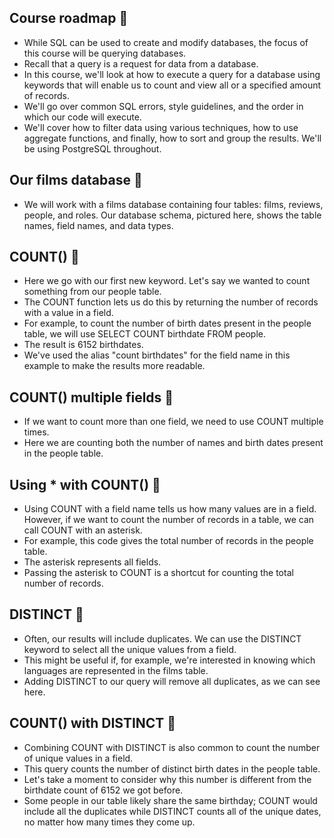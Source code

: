 ## Course roadmap :hibiscus:
- While SQL can be used to create and modify databases, the focus of this course will be querying databases.
- Recall that a query is a request for data from a database.
- In this course, we'll look at how to execute a query for a database using keywords that will enable us to count and view all or a specified amount of records.
- We'll go over common SQL errors, style guidelines, and the order in which our code will execute.
- We'll cover how to filter data using various techniques, how to use aggregate functions, and finally, how to sort and group the results. We'll be using PostgreSQL throughout.

## Our films database :octopus:
- We will work with a films database containing four tables: films, reviews, people, and roles. Our database schema, pictured here, shows the table names, field names, and data types.

## COUNT() :dolphin:
- Here we go with our first new keyword. Let's say we wanted to count something from our people table.
- The COUNT function lets us do this by returning the number of records with a value in a field.
- For example, to count the number of birth dates present in the people table, we will use SELECT COUNT birthdate FROM people.
- The result is 6152 birthdates.
- We've used the alias "count birthdates" for the field name in this example to make the results more readable.

## COUNT() multiple fields :blossom:
- If we want to count more than one field, we need to use COUNT multiple times.
- Here we are counting both the number of names and birth dates present in the people table.

## Using * with COUNT() :evergreen_tree:
- Using COUNT with a field name tells us how many values are in a field. However, if we want to count the number of records in a table, we can call COUNT with an asterisk.
- For example, this code gives the total number of records in the people table.
- The asterisk represents all fields.
- Passing the asterisk to COUNT is a shortcut for counting the total number of records.

## DISTINCT :dog:
- Often, our results will include duplicates. We can use the DISTINCT keyword to select all the unique values from a field.
- This might be useful if, for example, we're interested in knowing which languages are represented in the films table.
- Adding DISTINCT to our query will remove all duplicates, as we can see here.

## COUNT() with DISTINCT :racehorse:
- Combining COUNT with DISTINCT is also common to count the number of unique values in a field.
- This query counts the number of distinct birth dates in the people table.
- Let's take a moment to consider why this number is different from the birthdate count of 6152 we got before.
- Some people in our table likely share the same birthday; COUNT would include all the duplicates while DISTINCT counts all of the unique dates, no matter how many times they come up.
